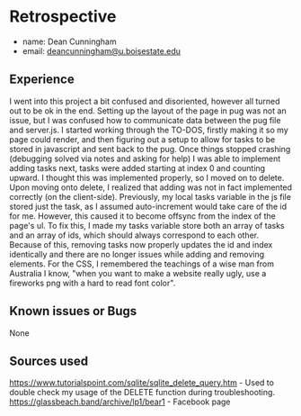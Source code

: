 # Retrospective

- name: Dean Cunningham
- email: deancunningham@u.boisestate.edu

## Experience

I went into this project a bit confused and disoriented, however all turned out to be ok in the end. Setting up the layout of the page in pug was not an issue, but I was confused how to communicate data between the pug file and server.js. I started working through the TO-DOS, firstly making it so my page could render, and then figuring out a setup to allow for tasks to be stored in javascript and sent back to the pug. Once things stopped crashing (debugging solved via notes and asking for help) I was able to implement adding tasks next, tasks were added starting at index 0 and counting upward. I thought this was implemented properly, so I moved on to delete. Upon moving onto delete, I realized that adding was not in fact implemented correctly (on the client-side). Previously, my local tasks variable in the js file stored just the task, as I assumed auto-increment would take care of the id for me. However, this caused it to become offsync from the index of the page's ul. To fix this, I made my tasks variable store both an array of tasks and an array of ids, which should always correspond to each other. Because of this, removing tasks now properly updates the id and index identically and there are no longer issues while adding and removing elements. For the CSS, I remembered the teachings of a wise man from Australia I know, "when you want to make a website really ugly, use a fireworks png with a hard to read font color".

## Known issues or Bugs

None

## Sources used

https://www.tutorialspoint.com/sqlite/sqlite_delete_query.htm - Used to double check my usage of the DELETE function during troubleshooting.
https://glassbeach.band/archive/lp1/bear1 - Facebook page
